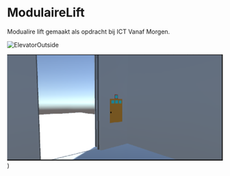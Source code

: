 # ModulaireLift

Modualire lift gemaakt als opdracht bij ICT Vanaf Morgen.

![ElevatorOutside]([https://github.com/ImAShark/TDPublic/blob/main/TD1.png](https://github.com/ImAShark/ModulaireLift/blob/main/Assets/_screenshots/ElevatorOutside.PNG))

![ElevatorInside](https://github.com/ImAShark/ModulaireLift/blob/main/Assets/_screenshots/ElevatorInside.PNG))
